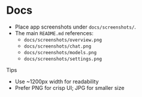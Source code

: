 # Docs

- Place app screenshots under `docs/screenshots/`.
- The main `README.md` references:
  - `docs/screenshots/overview.png`
  - `docs/screenshots/chat.png`
  - `docs/screenshots/models.png`
  - `docs/screenshots/settings.png`

Tips
- Use ~1200px width for readability
- Prefer PNG for crisp UI; JPG for smaller size
